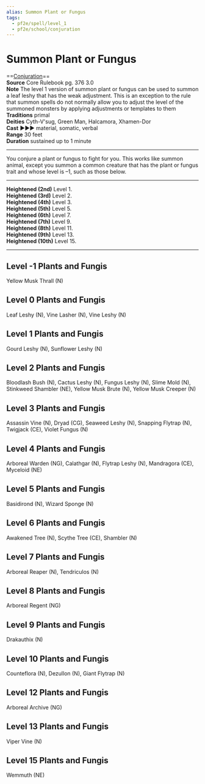 ```yaml
---
alias: Summon Plant or Fungus 
tags:
  - pf2e/spell/level_1
  - pf2e/school/conjuration
---
```


# Summon Plant or Fungus

==[Conjuration](Conjuration.md)==  
__Source__ Core Rulebook pg. 376 3.0  
**Note** The level 1 version of summon plant or fungus can be used to summon a leaf leshy that has the weak adjustment. This is an exception to the rule that summon spells do not normally allow you to adjust the level of the summoned monsters by applying adjustments or templates to them  
**Traditions** primal  
**Deities** Cyth-V'sug, Green Man, Halcamora, Xhamen-Dor  
**Cast** ►►► material, somatic, verbal  
**Range** 30 feet  
**Duration** sustained up to 1 minute

---

You conjure a plant or fungus to fight for you. This works like summon animal, except you summon a common creature that has the plant or fungus trait and whose level is –1, such as those below.

<hr>

**Heightened (2nd)** Level 1.  
**Heightened (3rd)** Level 2.  
**Heightened (4th)** Level 3.  
**Heightened (5th)** Level 5.  
**Heightened (6th)** Level 7.  
**Heightened (7th)** Level 9.  
**Heightened (8th)** Level 11.  
**Heightened (9th)** Level 13.  
**Heightened (10th)** Level 15.

---

## Level -1 Plants and Fungis

Yellow Musk Thrall (N)

## Level 0 Plants and Fungis

Leaf Leshy (N), Vine Lasher (N), Vine Leshy (N)

## Level 1 Plants and Fungis

Gourd Leshy (N), Sunflower Leshy (N)

## Level 2 Plants and Fungis

Bloodlash Bush (N), Cactus Leshy (N), Fungus Leshy (N), Slime Mold (N), Stinkweed Shambler (NE), Yellow Musk Brute (N), Yellow Musk Creeper (N)

## Level 3 Plants and Fungis

Assassin Vine (N), Dryad (CG), Seaweed Leshy (N), Snapping Flytrap (N), Twigjack (CE), Violet Fungus (N)

## Level 4 Plants and Fungis

Arboreal Warden (NG), Calathgar (N), Flytrap Leshy (N), Mandragora (CE), Myceloid (NE)

## Level 5 Plants and Fungis

Basidirond (N), Wizard Sponge (N)

## Level 6 Plants and Fungis

Awakened Tree (N), Scythe Tree (CE), Shambler (N)

## Level 7 Plants and Fungis

Arboreal Reaper (N), Tendriculos (N)

## Level 8 Plants and Fungis

Arboreal Regent (NG)

## Level 9 Plants and Fungis

Drakauthix (N)

## Level 10 Plants and Fungis

Counteflora (N), Dezullon (N), Giant Flytrap (N)

## Level 12 Plants and Fungis

Arboreal Archive (NG)

## Level 13 Plants and Fungis

Viper Vine (N)

## Level 15 Plants and Fungis

Wemmuth (NE)
